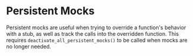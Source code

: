 # Persistent Mocks

Persistent mocks are useful when trying to override a function's behavior with a stub, as well as track the calls into the overridden function. This requires `deactivate_all_persistent_mocks()` to be called when mocks are no longer needed.

